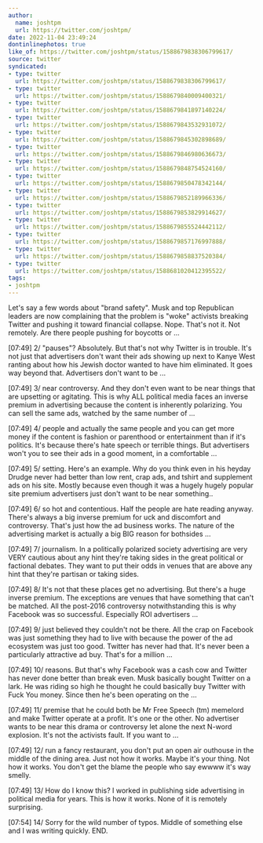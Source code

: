 ```yaml
---
author:
  name: joshtpm
  url: https://twitter.com/joshtpm/
date: 2022-11-04 23:49:24
dontinlinephotos: true
like_of: https://twitter.com/joshtpm/status/1588679838306799617/
source: twitter
syndicated:
- type: twitter
  url: https://twitter.com/joshtpm/status/1588679838306799617/
- type: twitter
  url: https://twitter.com/joshtpm/status/1588679840009400321/
- type: twitter
  url: https://twitter.com/joshtpm/status/1588679841897140224/
- type: twitter
  url: https://twitter.com/joshtpm/status/1588679843532931072/
- type: twitter
  url: https://twitter.com/joshtpm/status/1588679845302898689/
- type: twitter
  url: https://twitter.com/joshtpm/status/1588679846980636673/
- type: twitter
  url: https://twitter.com/joshtpm/status/1588679848754524160/
- type: twitter
  url: https://twitter.com/joshtpm/status/1588679850478342144/
- type: twitter
  url: https://twitter.com/joshtpm/status/1588679852189966336/
- type: twitter
  url: https://twitter.com/joshtpm/status/1588679853829914627/
- type: twitter
  url: https://twitter.com/joshtpm/status/1588679855524442112/
- type: twitter
  url: https://twitter.com/joshtpm/status/1588679857176997888/
- type: twitter
  url: https://twitter.com/joshtpm/status/1588679858837520384/
- type: twitter
  url: https://twitter.com/joshtpm/status/1588681020412395522/
tags:
- joshtpm
---
```


Let's say a few words about "brand safety". Musk and top Republican leaders are now complaining that the problem is "woke" activists breaking Twitter and pushing it toward financial collapse. Nope. That's not it. Not remotely. Are there people pushing for boycotts or ...

<time id="1588679840009400321">[07:49]</time> 2/ "pauses"? Absolutely. But that's not why Twitter is in trouble. It's not just that advertisers don't want their ads showing up next to Kanye West ranting about how his Jewish doctor wanted to have him eliminated. It goes way beyond that. Advertisers don't want to be ...

<time id="1588679841897140224">[07:49]</time> 3/ near controversy. And they don't even want to be near things that are upsetting or agitating. This is why ALL political media faces an inverse premium in advertising because the content is inherently polarizing. You can sell the same ads, watched by the same number of ...

<time id="1588679843532931072">[07:49]</time> 4/ people and actually the same people and you can get more money if the content is fashion or parenthood or entertainment than if it's politics. It's because there's hate speech or terrible things. But advertisers won't you to see their ads in a good moment, in a comfortable ...

<time id="1588679845302898689">[07:49]</time> 5/ setting. Here's an example. Why do you think even in his heyday Drudge never had better than low rent, crap ads, and tshirt and supplement ads on his site. Mostly because even though it was a hugely hugely popular site premium advertisers just don't want to be near something..

<time id="1588679846980636673">[07:49]</time> 6/ so hot and contentious. Half the people are hate reading anyway. There's always a big inverse premium for uck and discomfort and controversy. That's just how the ad business works. The nature of the advertising market is actually a big BIG reason for bothsides ...

<time id="1588679848754524160">[07:49]</time> 7/ journalism. In a politically polarized society advertising are very VERY cautious about any hint they're taking sides in the great political or factional debates. They want to put their odds in venues that are above any hint that they're partisan or taking sides.

<time id="1588679850478342144">[07:49]</time> 8/ It's not that these places get no advertising. But there's a huge inverse premium. The exceptions are venues that have something that can't be matched. All the post-2016 controversy notwithstanding this is why Facebook was so successful. Especially ROI advertisers ...

<time id="1588679852189966336">[07:49]</time> 9/ just believed they couldn't not be there. All the crap on Facebook was just something they had to live with because the power of the ad ecosystem was just too good. Twitter has never had that. It's never been a particularly attractive ad buy. That's for a million ...

<time id="1588679853829914627">[07:49]</time> 10/ reasons. But that's why Facebook was a cash cow and Twitter has never done better than break even. Musk basically bought Twitter on a lark. He was riding so high he thought he could basically buy Twitter with Fuck You money. Since then he's been operating on the ...

<time id="1588679855524442112">[07:49]</time> 11/ premise that he could both be Mr Free Speech (tm) memelord and make Twitter operate at a profit. It's one or the other. No advertiser wants to be near this drama or controversy let alone the next N-word explosion. It's not the activists fault. If you want to ...

<time id="1588679857176997888">[07:49]</time> 12/ run a fancy restaurant, you don't put an open air outhouse in the middle of the dining area. Just not how it works. Maybe it's your thing. Not how it works. You don't get the blame the people who say ewwww it's way smelly.

<time id="1588679858837520384">[07:49]</time> 13/ How do I know this? I worked in publishing side advertising in political media for years. This is how it works. None of it is remotely surprising.

<time id="1588681020412395522">[07:54]</time> 14/ Sorry for the wild number of typos. Middle of something else and I was writing quickly. END.